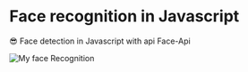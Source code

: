 <h1>Face recognition in Javascript</h1>
<p>
😎 Face detection in Javascript with api Face-Api 
</p>
<p>
<img src="https://user-images.githubusercontent.com/729786/97103793-8acfb500-168d-11eb-90e7-9d2e7f957327.jpeg" alt="My face Recognition" />
</p>
